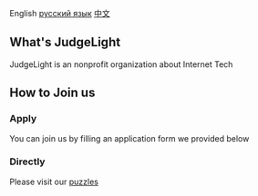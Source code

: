 English [русский язык](https://main.judgelight.org/ru/) [中文](https://main.judgelight.org/cn/)
## What's JudgeLight
JudgeLight is an nonprofit organization about Internet Tech
## How to Join us
### Apply
You can join us by filling an application form we provided below
### Directly
Please visit our [puzzles](https://puzzle.judgelight.org)
